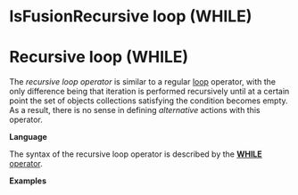 # lsFusionRecursive loop (WHILE)

# Recursive loop (WHILE)

The *recursive loop operator* is similar to a regular [loop](lsFusionLoop_FOR_.md) operator, with the only difference being that iteration is performed recursively until at a certain point the set of objects collections satisfying the condition becomes empty. As a result, there is no sense in defining *alternative* actions with this operator.

**Language**

The syntax of the recursive loop operator is described by the [**WHILE** operator](lsFusionWHILE_operator.md).

**Examples**


